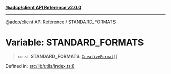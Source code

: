 [**@adcp/client API Reference v2.0.0**](../README.md)

***

[@adcp/client API Reference](../README.md) / STANDARD\_FORMATS

# Variable: STANDARD\_FORMATS

> `const` **STANDARD\_FORMATS**: [`CreativeFormat`](../interfaces/CreativeFormat.md)[]

Defined in: [src/lib/utils/index.ts:8](https://github.com/adcontextprotocol/adcp-client/blob/e8953d756e5ce5fafa76c5e8fa2f0316f0da0998/src/lib/utils/index.ts#L8)

